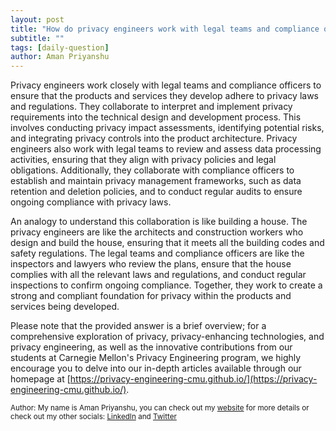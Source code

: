 ```yaml
---
layout: post
title: "How do privacy engineers work with legal teams and compliance officers?"
subtitle: ""
tags: [daily-question]
author: Aman Priyanshu
---
```


Privacy engineers work closely with legal teams and compliance officers to ensure that the products and services they develop adhere to privacy laws and regulations. They collaborate to interpret and implement privacy requirements into the technical design and development process. This involves conducting privacy impact assessments, identifying potential risks, and integrating privacy controls into the product architecture. Privacy engineers also work with legal teams to review and assess data processing activities, ensuring that they align with privacy policies and legal obligations. Additionally, they collaborate with compliance officers to establish and maintain privacy management frameworks, such as data retention and deletion policies, and to conduct regular audits to ensure ongoing compliance with privacy laws.

An analogy to understand this collaboration is like building a house. The privacy engineers are like the architects and construction workers who design and build the house, ensuring that it meets all the building codes and safety regulations. The legal teams and compliance officers are like the inspectors and lawyers who review the plans, ensure that the house complies with all the relevant laws and regulations, and conduct regular inspections to confirm ongoing compliance. Together, they work to create a strong and compliant foundation for privacy within the products and services being developed.

Please note that the provided answer is a brief overview; for a comprehensive exploration of privacy, privacy-enhancing technologies, and privacy engineering, as well as the innovative contributions from our students at Carnegie Mellon's Privacy Engineering program, we highly encourage you to delve into our in-depth articles available through our homepage at [https://privacy-engineering-cmu.github.io/](https://privacy-engineering-cmu.github.io/).

<small>Author: My name is Aman Priyanshu, you can check out my [website](https://amanpriyanshu.github.io/) for more details or check out my other socials: [LinkedIn](https://www.linkedin.com/in/aman-priyanshu/) and [Twitter](https://twitter.com/AmanPriyanshu6)</small>

